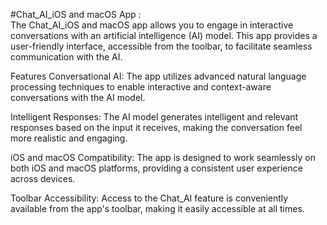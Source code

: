 #Chat_AI_iOS and macOS App :                                                                       
The Chat_AI_iOS and macOS app allows you to engage in interactive conversations with an artificial intelligence (AI) model. 
This app provides a user-friendly interface, accessible from the toolbar, to facilitate seamless communication with the AI.

Features
Conversational AI:
The app utilizes advanced natural language processing techniques to enable interactive and context-aware conversations with the AI model.

Intelligent Responses: 
The AI model generates intelligent and relevant responses based on the input it receives, making the conversation feel more realistic and engaging.

iOS and macOS Compatibility: 
The app is designed to work seamlessly on both iOS and macOS platforms, providing a consistent user experience across devices.

Toolbar Accessibility: 
Access to the Chat_AI feature is conveniently available from the app's toolbar, making it easily accessible at all times.


